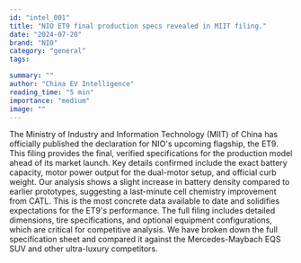 ```yaml
---
id: "intel_001"
title: "NIO ET9 final production specs revealed in MIIT filing."
date: "2024-07-20"
brand: "NIO"
category: "general"
tags:

summary: ""
author: "China EV Intelligence"
reading_time: "5 min"
importance: "medium"
image: ""
---
```


The Ministry of Industry and Information Technology (MIIT) of China has officially published the declaration for NIO's upcoming flagship, the ET9. This filing provides the final, verified specifications for the production model ahead of its market launch. Key details confirmed include the exact battery capacity, motor power output for the dual-motor setup, and official curb weight. Our analysis shows a slight increase in battery density compared to earlier prototypes, suggesting a last-minute cell chemistry improvement from CATL. This is the most concrete data available to date and solidifies expectations for the ET9's performance. The full filing includes detailed dimensions, tire specifications, and optional equipment configurations, which are critical for competitive analysis. We have broken down the full specification sheet and compared it against the Mercedes-Maybach EQS SUV and other ultra-luxury competitors.
